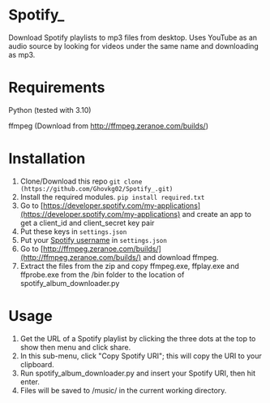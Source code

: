 # Spotify_

Download Spotify playlists to mp3 files from desktop.
Uses YouTube as an audio source by looking for videos under the same name and downloading as mp3.

# Requirements 
Python (tested with 3.10)

ffmpeg (Download from http://ffmpeg.zeranoe.com/builds/)

# Installation
1. Clone/Download this repo `git clone (https://github.com/Ghovkg02/Spotify_.git)`
2. Install the required modules. `pip install required.txt`
3. Go to [https://developer.spotify.com/my-applications](https://developer.spotify.com/my-applications) and create an app to get a client_id and client_secret key pair
4. Put these keys in `settings.json`
5. Put your [Spotify username](https://www.spotify.com/us/account/overview/) in `settings.json`
6. Go to [http://ffmpeg.zeranoe.com/builds/](http://ffmpeg.zeranoe.com/builds/) and download ffmpeg.
7. Extract the files from the zip and copy ffmpeg.exe, ffplay.exe and ffprobe.exe from the /bin folder to the location of spotify_album_downloader.py

# Usage
1. Get the URL of a Spotify playlist by clicking the three dots at the top to show then menu and click share.
2. In this sub-menu, click "Copy Spotify URI"; this will copy the URI to your clipboard.
3. Run spotify_album_downloader.py and insert your Spotify URI, then hit enter.
4. Files will be saved to /music/ in the current working directory.

